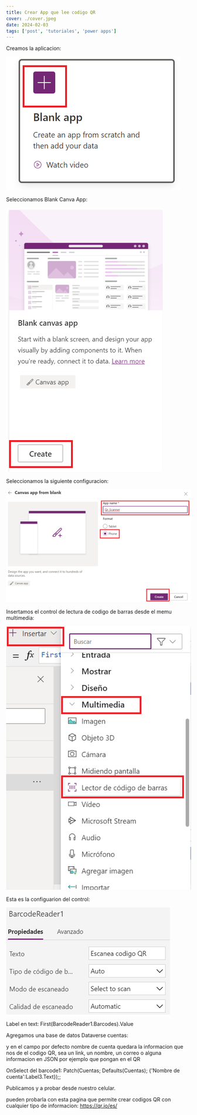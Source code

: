 ```yaml
---
title: Crear App que lee codigo QR
cover: ./cover.jpeg
date: 2024-02-03
tags: ['post', 'tutoriales', 'power apps']
---
```


Creamos la aplicacion:

![Creacion de App](1.png "Creacion de App")

Seleccionamos Blank Canva App:

![Blank Canva App](2.png "Blank Canva App")

Seleccionamos la siguiente configuracion:

![config](3.png "config")

Insertamos el control de lectura de codigo de barras desde el memu multimedia:

![control lectura codigo de barras](4.png "control lectura codigo de barras")

Esta es la configuarion del control:

![configuracion control lectura de codigo de barras](5.png "configuracion control lectura de codigo de barras")

Label en text: First(BarcodeReader1.Barcodes).Value

Agregamos una base de datos Dataverse cuentas:

y en el campo por defecto nombre de cuenta quedara la informacion que nos de el codigo QR, sea un link, un nombre, un correo o alguna informacion en JSON por ejemplo que pongan en el QR

OnSelect del barcode1: Patch(Cuentas; Defaults(Cuentas); {'Nombre de cuenta':Label3.Text});;

Publicamos y a probar desde nuestro celular.

pueden probarla con esta pagina que permite crear codigos QR con cualquier tipo de informacion: https://qr.io/es/


